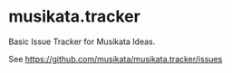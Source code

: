 musikata.tracker
================

Basic Issue Tracker for Musikata Ideas.

See https://github.com/musikata/musikata.tracker/issues
